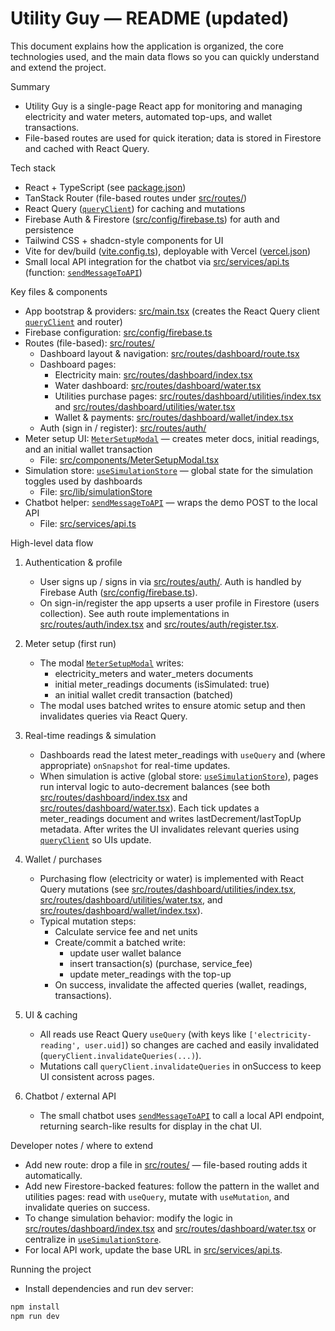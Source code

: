 # Utility Guy — README (updated)

This document explains how the application is organized, the core technologies used, and the main data flows so you can quickly understand and extend the project.

Summary
- Utility Guy is a single-page React app for monitoring and managing electricity and water meters, automated top-ups, and wallet transactions.
- File-based routes are used for quick iteration; data is stored in Firestore and cached with React Query.

Tech stack
- React + TypeScript (see [package.json](package.json))
- TanStack Router (file-based routes under [src/routes/](src/routes/))
- React Query ([`queryClient`](src/main.tsx)) for caching and mutations
- Firebase Auth & Firestore ([src/config/firebase.ts](src/config/firebase.ts)) for auth and persistence
- Tailwind CSS + shadcn-style components for UI
- Vite for dev/build ([vite.config.ts](vite.config.ts)), deployable with Vercel ([vercel.json](vercel.json))
- Small local API integration for the chatbot via [src/services/api.ts](src/services/api.ts) (function: [`sendMessageToAPI`](src/services/api.ts))

Key files & components
- App bootstrap & providers: [src/main.tsx](src/main.tsx) (creates the React Query client [`queryClient`](src/main.tsx) and router)
- Firebase configuration: [src/config/firebase.ts](src/config/firebase.ts)
- Routes (file-based): [src/routes/](src/routes/)
  - Dashboard layout & navigation: [src/routes/dashboard/route.tsx](src/routes/dashboard/route.tsx)
  - Dashboard pages:
    - Electricity main: [src/routes/dashboard/index.tsx](src/routes/dashboard/index.tsx)
    - Water dashboard: [src/routes/dashboard/water.tsx](src/routes/dashboard/water.tsx)
    - Utilities purchase pages: [src/routes/dashboard/utilities/index.tsx](src/routes/dashboard/utilities/index.tsx) and [src/routes/dashboard/utilities/water.tsx](src/routes/dashboard/utilities/water.tsx)
    - Wallet & payments: [src/routes/dashboard/wallet/index.tsx](src/routes/dashboard/wallet/index.tsx)
  - Auth (sign in / register): [src/routes/auth/](src/routes/auth/)
- Meter setup UI: [`MeterSetupModal`](src/components/MeterSetupModal.tsx) — creates meter docs, initial readings, and an initial wallet transaction
  - File: [src/components/MeterSetupModal.tsx](src/components/MeterSetupModal.tsx)
- Simulation store: [`useSimulationStore`](src/lib/simulationStore) — global state for the simulation toggles used by dashboards
  - File: [src/lib/simulationStore](src/lib/simulationStore)
- Chatbot helper: [`sendMessageToAPI`](src/services/api.ts) — wraps the demo POST to the local API
  - File: [src/services/api.ts](src/services/api.ts)

High-level data flow
1. Authentication & profile
   - User signs up / signs in via [src/routes/auth/](src/routes/auth/). Auth is handled by Firebase Auth ([src/config/firebase.ts](src/config/firebase.ts)).
   - On sign-in/register the app upserts a user profile in Firestore (users collection). See auth route implementations in [src/routes/auth/index.tsx](src/routes/auth/index.tsx) and [src/routes/auth/register.tsx](src/routes/auth/register.tsx).

2. Meter setup (first run)
   - The modal [`MeterSetupModal`](src/components/MeterSetupModal.tsx) writes:
     - electricity_meters and water_meters documents
     - initial meter_readings documents (isSimulated: true)
     - an initial wallet credit transaction (batched)
   - The modal uses batched writes to ensure atomic setup and then invalidates queries via React Query.

3. Real-time readings & simulation
   - Dashboards read the latest meter_readings with `useQuery` and (where appropriate) `onSnapshot` for real-time updates.
   - When simulation is active (global store: [`useSimulationStore`](src/lib/simulationStore)), pages run interval logic to auto-decrement balances (see both [src/routes/dashboard/index.tsx](src/routes/dashboard/index.tsx) and [src/routes/dashboard/water.tsx](src/routes/dashboard/water.tsx)). Each tick updates a meter_readings document and writes lastDecrement/lastTopUp metadata. After writes the UI invalidates relevant queries using [`queryClient`](src/main.tsx) so UIs update.

4. Wallet / purchases
   - Purchasing flow (electricity or water) is implemented with React Query mutations (see [src/routes/dashboard/utilities/index.tsx](src/routes/dashboard/utilities/index.tsx), [src/routes/dashboard/utilities/water.tsx](src/routes/dashboard/utilities/water.tsx), and [src/routes/dashboard/wallet/index.tsx](src/routes/dashboard/wallet/index.tsx)).
   - Typical mutation steps:
     - Calculate service fee and net units
     - Create/commit a batched write:
       - update user wallet balance
       - insert transaction(s) (purchase, service_fee)
       - update meter_readings with the top-up
     - On success, invalidate the affected queries (wallet, readings, transactions).

5. UI & caching
   - All reads use React Query `useQuery` (with keys like `['electricity-reading', user.uid]`) so changes are cached and easily invalidated (`queryClient.invalidateQueries(...)`).
   - Mutations call `queryClient.invalidateQueries` in onSuccess to keep UI consistent across pages.

6. Chatbot / external API
   - The small chatbot uses [`sendMessageToAPI`](src/services/api.ts) to call a local API endpoint, returning search-like results for display in the chat UI.

Developer notes / where to extend
- Add new route: drop a file in [src/routes/](src/routes/) — file-based routing adds it automatically.
- Add new Firestore-backed features: follow the pattern in the wallet and utilities pages: read with `useQuery`, mutate with `useMutation`, and invalidate queries on success.
- To change simulation behavior: modify the logic in [src/routes/dashboard/index.tsx](src/routes/dashboard/index.tsx) and [src/routes/dashboard/water.tsx](src/routes/dashboard/water.tsx) or centralize in [`useSimulationStore`](src/lib/simulationStore).
- For local API work, update the base URL in [src/services/api.ts](src/services/api.ts).

Running the project
- Install dependencies and run dev server:
```bash
npm install
npm run dev
```

